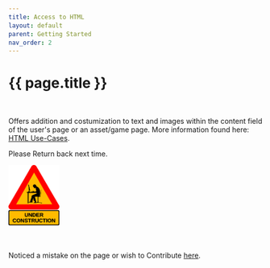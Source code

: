 ```yaml
---
title: Access to HTML
layout: default
parent: Getting Started
nav_order: 2
---
```


{{ page.title }}
======================

<br>


Offers addition and costumization to text and images within the content field of the user's page or an asset/game page. More information found here: [HTML Use-Cases](usecaseshtml.html).

Please Return back next time.

<!-- https://pngimg.com/image/50755 Image Source (Unmodified)-->
<img src="/images/under_construction.png" alt="Header" style="width:20%;">
<br>


<br>

<br>


Noticed a mistake on the page or wish to Contribute [here](https://github.com/VerzatileDev/Itchio_HandBook/tree/main/docs/GettingStarted/htmlaccess.md).